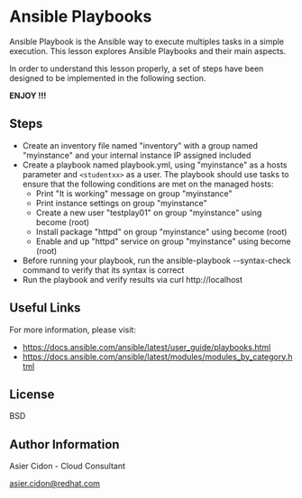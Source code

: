# Ansible Playbooks

Ansible Playbook is the Ansible way to execute multiples tasks in a simple execution. This lesson explores Ansible Playbooks and their main aspects.

In order to understand this lesson properly, a set of steps have been designed to be implemented in the following section.

**ENJOY !!!**

## Steps 

-   Create an inventory file named "inventory" with a group named "myinstance" and your internal instance IP assigned included
-   Create a playbook named playbook.yml, using "myinstance" as a hosts parameter and ``<studentxx>`` as a user. The playbook should use tasks to ensure that the following conditions are met on the managed hosts:
    -   Print "It is working" message on group "myinstance"
    -   Print instance settings on group "myinstance"
    -   Create a new user "testplay01" on group "myinstance" using become (root)
    -   Install package "httpd" on group "myinstance" using become (root)
    -   Enable and up "httpd" service on group "myinstance" using become (root)
-   Before running your playbook, run the ansible-playbook --syntax-check  command to verify that its syntax is correct
-   Run the playbook and verify results via curl http://localhost

## Useful Links

For more information, please visit:

-   https://docs.ansible.com/ansible/latest/user_guide/playbooks.html
-   https://docs.ansible.com/ansible/latest/modules/modules_by_category.html

License
-------

BSD

Author Information
------------------

 Asier Cidon - Cloud Consultant

 asier.cidon@redhat.com
 